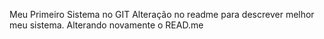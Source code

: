 Meu Primeiro Sistema no GIT
Alteração no  readme para descrever melhor meu sistema.
Alterando novamente o READ.me